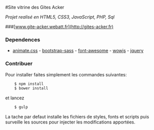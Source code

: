 #Site vitrine des Gites Acker

*Projet realisé en HTML5, CSS3, JavaScript, PHP, Sql*

###[www.gite-acker.webatt.fr](http://gites-acker.fr)


### Dependences 

- [animate.css](https://github.com/daneden/animate.css) - [bootstrap-sass](https://github.com/twbs/bootstrap-sass) - [font-awesome](https://github.com/FortAwesome/Font-Awesome) - [wowjs](https://github.com/matthieua/WOW) - [jquery](https://github.com/jquery/jquery)


### Contribuer

Pour installer faites simplement les commandes suivantes:


```bash
  	$ npm install
  	$ bower install
```

et lancez

```bash
	$ gulp 
```

La tache par defaut installe les fichiers de styles, fonts et scripts puis surveille les sources pour injecter les modifications apportées. 
